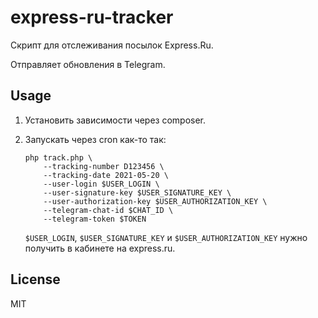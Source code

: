 # express-ru-tracker

Скрипт для отслеживания посылок Express.Ru.

Отправляет обновления в Telegram.

## Usage

1. Установить зависимости через composer.

2. Запускать через cron как-то так:
    ```
    php track.php \
        --tracking-number D123456 \
        --tracking-date 2021-05-20 \
        --user-login $USER_LOGIN \
        --user-signature-key $USER_SIGNATURE_KEY \
        --user-authorization-key $USER_AUTHORIZATION_KEY \
        --telegram-chat-id $CHAT_ID \
        --telegram-token $TOKEN
    ```
   `$USER_LOGIN`, `$USER_SIGNATURE_KEY` и `$USER_AUTHORIZATION_KEY` нужно получить
   в кабинете на express.ru.
   
## License

MIT